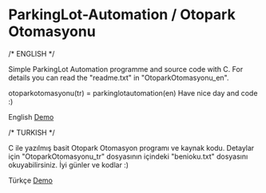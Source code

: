 # ParkingLot-Automation / Otopark Otomasyonu
/* ENGLISH */

Simple ParkingLot Automation programme and source code with C. 
For details you can read the "readme.txt" in "OtoparkOtomasyonu_en".

otoparkotomasyonu(tr) = parkinglotautomation(en)
Have nice day and code :)

English <a href="https://onlinegdb.com/BJX5OlPQ-">Demo</a>

/* TURKISH */

C ile yazılmış basit Otopark Otomasyon programı ve kaynak kodu.
Detaylar için "OtoparkOtomasyonu_tr" dosyasının içindeki "benioku.txt" dosyasını okuyabilirsiniz.
İyi günler ve kodlar :)

Türkçe <a href="https://onlinegdb.com/ryA4bbw7b">Demo</a>
